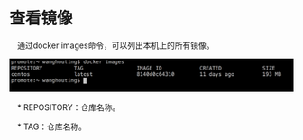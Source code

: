 <h1>查看镜像</h1>
<p>&emsp;通过docker images命令，可以列出本机上的所有镜像。</p>
<img src="./assets/23.png" />

<p>&emsp;* REPOSITORY：仓库名称。</p>
<p>&emsp;* TAG：仓库名称。</p>


